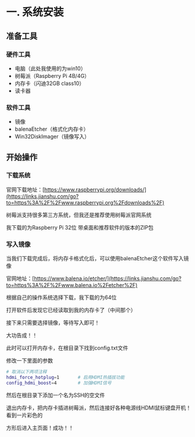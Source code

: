# 一. 系统安装

## 准备工具

### 硬件工具

- 电脑（此处我使用的为win10）
- 树莓派（Raspberry Pi 4B/4G）
- 内存卡（闪迪32GB class10）
- 读卡器

### 软件工具

- 镜像
- balenaEtcher（格式化内存卡）
- Win32DiskImager（镜像写入）

## 开始操作

### 下载系统

官网下载地址：[https://www.raspberrypi.org/downloads/](https://links.jianshu.com/go?to=https%3A%2F%2Fwww.raspberrypi.org%2Fdownloads%2F)

树莓派支持很多第三方系统，但我还是推荐使用树莓派官网系统

我下载的为Raspberry Pi 32位 带桌面和推荐软件的版本的ZIP包

### 写入镜像

当我们下载完成后，将内存卡格式化后，可以使用balenaEtcher这个软件写入镜像

官网地址：[https://www.balena.io/etcher/](https://links.jianshu.com/go?to=https%3A%2F%2Fwww.balena.io%2Fetcher%2F)

根据自己的操作系统选择下载，我下载的为64位

打开软件后发现它已经读取到我的内存卡了（中间那个）

接下来只需要选择镜像，等待写入即可！

大功告成！！

此时可以打开内存卡，在根目录下找到config.txt文件

修改一下里面的参数

```bash
# 取消以下两项注释
hdmi_force_hotplug=1       # 启用HDMI热插拔功能
config_hdmi_boost=4        # 加强HDMI信号
```

然后在根目录下添加一个名为SSH的空文件

退出内存卡，把内存卡插进树莓派，然后连接好各种电源线HDMI鼠标键盘开机！看到一片彩色的

方形后进入主页面！成功！！
